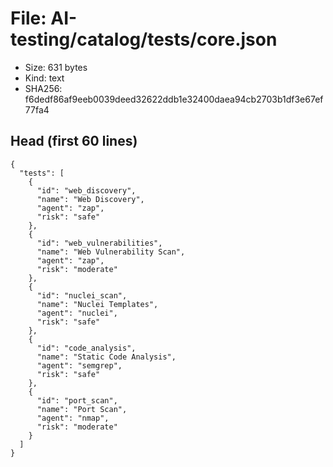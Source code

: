 # File: AI-testing/catalog/tests/core.json

- Size: 631 bytes
- Kind: text
- SHA256: f6dedf86af9eeb0039deed32622ddb1e32400daea94cb2703b1df3e67ef77fa4

## Head (first 60 lines)

```
{
  "tests": [
    {
      "id": "web_discovery",
      "name": "Web Discovery",
      "agent": "zap",
      "risk": "safe"
    },
    {
      "id": "web_vulnerabilities",
      "name": "Web Vulnerability Scan",
      "agent": "zap",
      "risk": "moderate"
    },
    {
      "id": "nuclei_scan",
      "name": "Nuclei Templates",
      "agent": "nuclei",
      "risk": "safe"
    },
    {
      "id": "code_analysis",
      "name": "Static Code Analysis",
      "agent": "semgrep",
      "risk": "safe"
    },
    {
      "id": "port_scan",
      "name": "Port Scan",
      "agent": "nmap",
      "risk": "moderate"
    }
  ]
}
```


